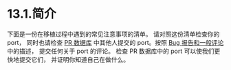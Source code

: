# 13.1.简介

下面是一份在移植过程中遇到的常见注意事项的清单。 请对照这份清单检查你的 port， 同时也请检查 [PR 数据库](https://bugs.freebsd.org/search/) 中其他人提交的 port。按照 [Bug 报告和一般评论](https://docs.freebsd.org/en/articles/contributing/#CONTRIB-GENERAL) 中的描述， 提交任何关于 port 的评论。
 检查 PR 数据库中的 port 可以使我们更快地提交它们， 并证明你知道自己在做什么。
